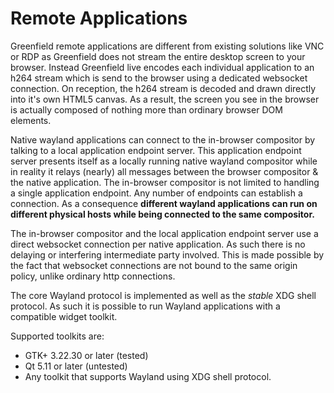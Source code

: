 # Remote Applications

Greenfield remote applications are different from existing solutions like VNC or RDP as Greenfield does not stream the entire desktop screen to your browser. Instead Greenfield live encodes each individual application to an h264 stream which is send to the browser using a dedicated websocket connection. On reception, the h264 stream is decoded and drawn directly into it's own HTML5 canvas. As a result, the screen you see in the browser is actually composed of nothing more than ordinary browser DOM elements.

Native wayland applications can connect to the in-browser compositor by talking to a local application endpoint server. This application endpoint server presents itself as a locally running native wayland compositor while in reality it relays \(nearly\) all messages between the browser compositor & the native application. The in-browser compositor is not limited to handling a single application endpoint. Any number of endpoints can establish a connection. As a consequence **different wayland applications can run on different physical hosts while being connected to the same compositor.**

The in-browser compositor and the local application endpoint server use a direct websocket connection per native application. As such there is no delaying or interfering intermediate party involved. This is made possible by the fact that websocket connections are not bound to the same origin policy, unlike ordinary http connections.

The core Wayland protocol is implemented as well as the _stable_ XDG shell protocol. As such it is possible to run Wayland applications with a compatible widget toolkit.

Supported toolkits are:

* GTK+ 3.22.30 or later \(tested\)
* Qt 5.11 or later \(untested\)
* Any toolkit that supports Wayland using XDG shell protocol.

